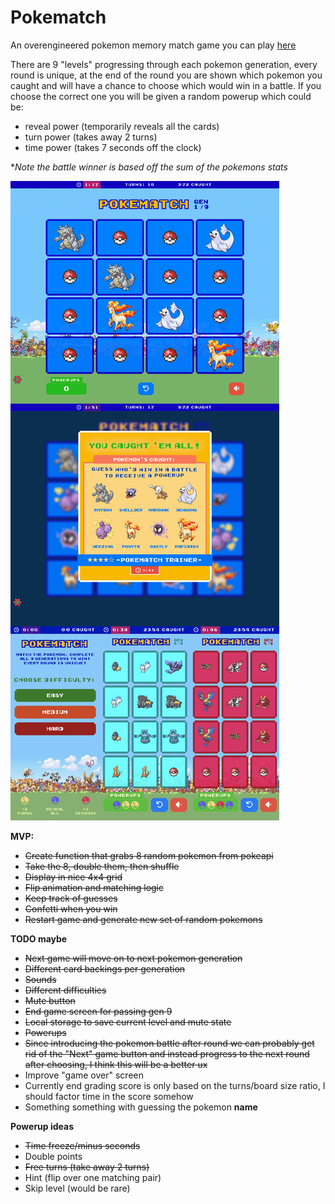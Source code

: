 # Pokematch

An overengineered pokemon memory match game you can play [here](https://pokematch.vercel.app/)

There are 9 "levels" progressing through each pokemon generation, every round is unique, at the end of the round you are shown which pokemon you caught and will have a chance to choose which would win in a battle. If you choose the correct one you will be given a random powerup which could be:
  - reveal power (temporarily reveals all the cards)
  - turn power (takes away 2 turns)
  - time power (takes 7 seconds off the clock)

**Note the battle winner is based off the sum of the pokemons stats*

![Pokematch](https://raw.githubusercontent.com/mikowl/pokematch/main/screenshots.png)

**MVP:**
  - ~~Create function that grabs 8 random pokemon from pokeapi~~
  - ~~Take the 8, double them, then shuffle~~
  - ~~Display in nice 4x4 grid~~
  - ~~Flip animation and matching logic~~
  - ~~Keep track of guesses~~
  - ~~Confetti when you win~~
  - ~~Restart game and generate new set of random pokemons~~

**TODO maybe**
  - ~~Next game will move on to next pokemon generation~~
  - ~~Different card backings per generation~~
  - ~~Sounds~~
  - ~~Different difficulties~~
  - ~~Mute button~~
  - ~~End game screen for passing gen 9~~
  - ~~Local storage to save current level and mute state~~
  - ~~Powerups~~
  - ~~Since introducing the pokemon battle after round we can probably get rid of the "Next" game button and instead progress to the next round after choosing, I think this will be a better ux~~
  - Improve "game over" screen
  - Currently end grading score is only based on the turns/board size ratio, I should factor time in the score somehow
  - Something something with guessing the pokemon **name**

**Powerup ideas**
  - ~~Time freeze/minus seconds~~
  - Double points
  - ~~Free turns (take away 2 turns)~~
  - Hint (flip over one matching pair)
  - Skip level (would be rare)

